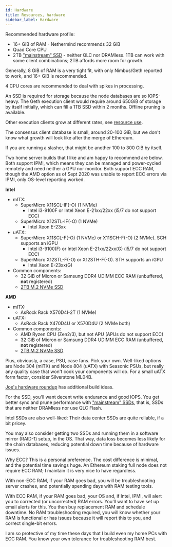```yaml
---
id: Hardware
title: Resources, hardware
sidebar_label: Hardware
---
```


Recommended hardware profile:
* 16+ GiB of RAM - Nethermind recommends 32 GiB
* Quad Core CPU
* 2TB ["mainstream" SSD](https://gist.github.com/yorickdowne/f3a3e79a573bf35767cd002cc977b038) - neither QLC nor DRAMless. 1TB can work with some client combinations; 2TB affords more room for growth.

Generally, 8 GiB of RAM is a very tight fit, with only Nimbus/Geth reported to work, and 16+ GiB is recommended.

4 CPU cores are recommended to deal with spikes in processing. 

An SSD is required for storage because the node databases are so IOPS-heavy. The Geth execution client would require around 650GiB of storage by itself initially, which can fill a 1TB SSD within 2 months. Offline pruning is available.

Other execution clients grow at different rates, see [resource use](../Usage/ResourceUsage.md).

The consensus client database is small, around 20-100 GiB, but we don't know what growth will look like after the merge of Ethereum.

If you are running a slasher, that might be another 100 to 300 GiB by itself.

Two home server builds that I like and am happy to recommend are below. Both support
IPMI, which means they can be managed and power-cycled remotely and need neither
a GPU nor monitor. Both support ECC RAM, though the AMD option as of Sept 2020
was unable to report ECC errors via IPMI, only OS-level reporting worked.

**Intel**

* mITX: 
  * SuperMicro X11SCL-IF(-O) (1 NVMe)
    * Intel i3-9100F or Intel Xeon E-21xx/22xx (i5/7 do not support ECC)
  * SuperMicro X12STL-IF(-O) (1 NVMe)
    * Intel Xeon E-23xx 
* uATX:
  * SuperMicro X11SCL-F(-O) (1 NVMe) or X11SCH-F(-O) (2 NVMe). SCH supports an iGPU
    * Intel i3-9100(F) or Intel Xeon E-21xx/22xx(G) (i5/7 do not support ECC)
  * SuperMicro X12STL-F(-O) or X12STH-F(-O). STH supports an iGPU
    * Intel Xeon E-23xx(G)
* Common components:
  * 32 GiB of Micron or Samsung DDR4 UDIMM ECC RAM (unbuffered, **not** registered)
  * [2TB M.2 NVMe SSD](https://gist.github.com/yorickdowne/f3a3e79a573bf35767cd002cc977b038)

**AMD**

* mITX:
  * AsRock Rack X570D4I-2T (1 NVMe)
* uATX:
  * AsRock Rack X470D4U or X570D4U (2 NVMe both)
* Common components:
  * AMD Ryzen CPU (Zen2/3), but not APU (APUs do not support ECC)
  * 32 GiB of Micron or Samsung DDR4 UDIMM ECC RAM (unbuffered, **not** registered)
  * [2TB M.2 NVMe SSD](https://gist.github.com/yorickdowne/f3a3e79a573bf35767cd002cc977b038)

Plus, obviously, a case, PSU, case fans. Pick your own. Well-liked
options are Node 304 (mITX) and Node 804 (uATX) with Seasonic PSUs,
but really any quality case that won't cook your components will do.
For a small uATX form factor, consider Silverstone ML04B.

[Joe's hardware roundup](https://github.com/jclapis/rocketpool.github.io/blob/main/src/guides/local/hardware.md) has additional build ideas.

For the SSD, you'll want decent write endurance and good IOPS. You get better sync and prune performance with ["mainstream" SSDs](https://gist.github.com/yorickdowne/f3a3e79a573bf35767cd002cc977b038), that is, SSDs that are neither DRAMless nor use QLC Flash.

Intel SSDs are also well-liked: Their data center SSDs are quite reliable, if a bit pricey.

You may also consider getting two SSDs and running them in a software mirror
(RAID-1) setup, in the OS. That way, data loss becomes less likely for the
chain databases, reducing potential down time because of hardware issues.

Why ECC? This is a personal preference. The cost difference is minimal,
and the potential time savings huge. An Ethereum staking full node does not require
ECC RAM; I maintain it is very nice to have regardless.

With non-ECC RAM, if your RAM goes bad, you will be troubleshooting server
crashes, and potentially spending days with RAM testing tools.

With ECC RAM, if your RAM goes bad, your OS and, if Intel, IPMI, will alert
you to corrected (or uncorrected) RAM errors. You'll want to have set up
email alerts for this. You then buy replacement RAM and schedule downtime.
No RAM troubleshooting required, you will know whether your RAM is functional or has issues
because it will report this to you, and correct single-bit errors.

I am so protective of my time these days that I build even my
home PCs with ECC RAM. You know your own tolerance for troubleshooting
RAM best.
